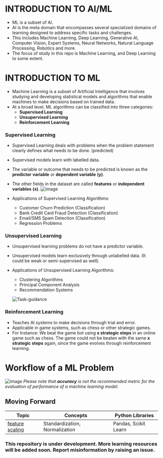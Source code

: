 # INTRODUCTION TO AI/ML
- ML is a subset of AI.
- AI is the meta domain that encompasses several specialized domains of learning designed to address specific tasks and challenges.  
- This includes Machine Learning, Deep Learning, Generative AI, Computer Vision, Expert Systems, Neural Networks, Natural Language Processing, Robotics and more.
- The focus of study in this repo is Machine Learning, and Deep Learning to some extent.

# INTRODUCTION TO ML 
- Machine Learning is a subset of Artificial Intelligence that involves studying and developing statistical models and algorithms that enable machines to make decisions based on trained data.
- At a broad level, ML algorithms can be classified into three categories:
  - <b>Supervised Learning</b>
  - <b>Unsupervised Learning</b>
  - <b>Reinforcement Learning</b>

### Supervised Learning
- Supervised Learning deals with problems when the problem statement clearly defines what needs to be done. (predicted)
- Supervised models learn with labelled data.
- The variable or outcome that needs to be predicted is known as the **predictor** **variable** or **dependent variable** **(y)**.
- The other fields in the dataset are called **features** or **independent variables** **(x)**.
![image](https://github.com/user-attachments/assets/52118706-b7b3-45ac-ab5c-f2e2d282f971)

- Applications of Supervised Learning Algorithms:
  - Customer Churn Prediction (Classification)
  - Bank Credit Card Fraud Detection (Classification)
  - Email/SMS Spam Detection (Classification)
  - Regression Problems

 ### Unsupervised Learning
 - Unsupervised learning problems do not have a predictor variable.
 - Unsupervised models learn exclusively through unlabelled data. (It could be weak or semi-supervised as well).
 - Applications of Unsupervised Learning Algorithms:
   - Clustering Algorithms
   - Principal Component Analysis
   - Recommendation Systems

   ![Task-guidance](https://github.com/user-attachments/assets/02df1112-7aa7-49f7-a359-5839ce2a1cf3)


### Reinforcement Learning
- Teaches AI systems to make decisions through trial and error.
- Applicable in game systems, such as chess or other strategic games.
- For Instance:
  We beat the game bot using **x strategic steps** in an online game such as chess. The game could not be beaten with the same **x strategic steps** again, since the game evolves through reinforcement learning.

# Workflow of a ML Problem

![image](https://github.com/user-attachments/assets/e394cc04-d8d7-457f-9d3d-9801bde1f2a7)
_Please note that **accuracy** is not the recommended metric for the evaluation of performance of a machine learning model._

## Moving Forward
| Topic      | Concepts | Python Libraries | 
| ----------- | ----------- | ----------- |
| [feature scaling](https://github.com/WatashiwaSid/machine-learning-docs/blob/main/classification/fscaling.py) | Standardization, Normalization | Pandas, Scikit Learn | 



### This repository is under development. More learning resources will be added soon. Report misinformation by raising an issue. 
